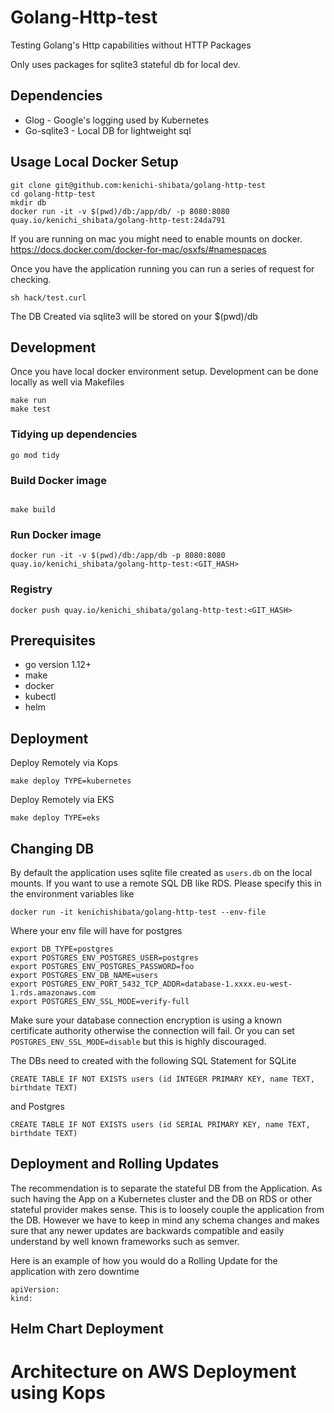 Golang-Http-test
============

Testing Golang's Http capabilities without HTTP Packages

Only uses packages for sqlite3 stateful db for local dev.

Dependencies
------------
* Glog - Google's logging used by Kubernetes
* Go-sqlite3 - Local DB for lightweight sql

Usage Local Docker Setup
--------
```
git clone git@github.com:kenichi-shibata/golang-http-test
cd golang-http-test
mkdir db
docker run -it -v $(pwd)/db:/app/db/ -p 8080:8080 quay.io/kenichi_shibata/golang-http-test:24da791
```
If you are running on mac you might need to enable mounts on docker. https://docs.docker.com/docker-for-mac/osxfs/#namespaces

Once you have the application running you can run a series of request for checking.

```
sh hack/test.curl
```

The DB Created via sqlite3 will be stored on your $(pwd)/db

Development
------------
Once you have local docker environment setup. Development can be done locally
as well via Makefiles

```
make run
make test
```

### Tidying up dependencies

```
go mod tidy
```

### Build Docker image
```

make build
```
### Run Docker image
```
docker run -it -v $(pwd)/db:/app/db -p 8080:8080 quay.io/kenichi_shibata/golang-http-test:<GIT_HASH>
```
### Registry
```
docker push quay.io/kenichi_shibata/golang-http-test:<GIT_HASH>
```

Prerequisites
------------
* go version 1.12+
* make
* docker
* kubectl
* helm

Deployment
-----------------
Deploy Remotely via Kops
```
make deploy TYPE=kubernetes
```

Deploy Remotely via EKS
```
make deploy TYPE=eks
```

Changing DB
--------------------
By default the application uses sqlite file created as `users.db` on the local mounts. If you want to use a remote SQL DB like RDS. Please specify this in the environment variables like
```
docker run -it kenichishibata/golang-http-test --env-file
```
Where your env file will have for postgres
```
export DB_TYPE=postgres
export POSTGRES_ENV_POSTGRES_USER=postgres
export POSTGRES_ENV_POSTGRES_PASSWORD=foo 
export POSTGRES_ENV_DB_NAME=users
export POSTGRES_ENV_PORT_5432_TCP_ADDR=database-1.xxxx.eu-west-1.rds.amazonaws.com
export POSTGRES_ENV_SSL_MODE=verify-full
```
Make sure your database connection encryption is using a known certificate authority otherwise the connection will fail. Or you can set `POSTGRES_ENV_SSL_MODE=disable` but this is highly discouraged. 

The DBs need to created with the following SQL Statement for SQLite
```
CREATE TABLE IF NOT EXISTS users (id INTEGER PRIMARY KEY, name TEXT, birthdate TEXT)
```
and Postgres
```
CREATE TABLE IF NOT EXISTS users (id SERIAL PRIMARY KEY, name TEXT, birthdate TEXT)
```

Deployment and Rolling Updates
---------------------
The recommendation is to separate the stateful DB from the Application. As such having the App on a Kubernetes cluster and the DB on RDS or other stateful provider makes sense. This is to loosely couple the application from the DB. However we have to keep in mind any schema changes and makes sure that any newer updates are backwards compatible and easily understand by well known frameworks such as semver.

Here is an example of how you would do a Rolling Update for the application with zero downtime
```
apiVersion:
kind:
```

Helm Chart Deployment
------------

Architecture on AWS Deployment using Kops
======================
